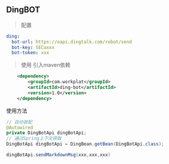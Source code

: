 ## DingBOT


> 配置
```yaml
ding:
  bot-url: https://oapi.dingtalk.com/robot/send
  bot-key: SECaxxx
  bot-token: xxx
```

> 使用
引入maven依赖
```xml
    <dependency>
        <groupId>com.workplat</groupId>
        <artifactId>ding-bot</artifactId>
        <version>1.0</version>
    </dependency>
```
使用方法
```java
// 自动装配
@Autowired
private DingBotApi dingBotApi;
// 通过Spring上下文获取
DingBotApi dingBotApi = DingBean.getBean(DingBotApi.class);

dingBotApi.sendMarkdownMsg(xxx,xxx,xxx)
```

